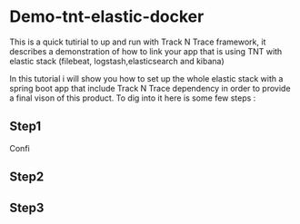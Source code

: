 # Demo-tnt-elastic-docker
This is a quick tutirial to up and run with Track N Trace framework, it describes a demonstration of how to link your app that is using TNT with elastic stack (filebeat, logstash,elasticsearch and kibana)

In this tutorial i will show you how to set up the whole elastic stack with a spring boot app that include Track N Trace dependency in order to provide a final vison of this product.
To dig into it here is some few steps :

## Step1
Confi
## Step2

## Step3
